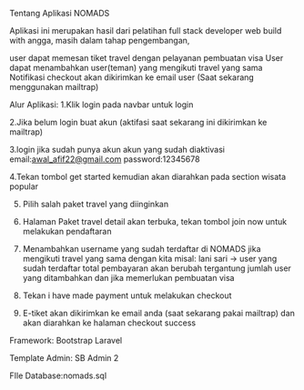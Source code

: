 Tentang Aplikasi NOMADS

Aplikasi ini merupakan hasil dari pelatihan full stack developer web build with angga, masih dalam tahap pengembangan,

user dapat memesan tiket travel dengan pelayanan pembuatan visa
User dapat menambahkan user(teman) yang mengikuti travel yang sama
Notifikasi checkout akan dikirimkan ke email user (Saat sekarang menggunakan mailtrap)

Alur Aplikasi:
1.Klik login pada navbar untuk login

2.Jika belum login buat akun (aktifasi saat sekarang ini dikirimkan ke mailtrap)

3.login jika sudah punya akun
  akun yang sudah diaktivasi
  email:awal_afif22@gmail.com
  password:12345678
  
4.Tekan tombol get started kemudian akan diarahkan pada section wisata popular

5. Pilih salah paket travel yang diinginkan 

6. Halaman Paket travel detail akan terbuka, tekan tombol join now untuk melakukan pendaftaran

7. Menambahkan username yang sudah terdaftar di NOMADS jika mengikuti travel yang sama dengan kita
   misal: lani sari -> user yang sudah terdaftar
   total pembayaran akan berubah tergantung jumlah user yang ditambahkan dan jika memerlukan pembuatan visa
   
8. Tekan i have made payment untuk melakukan checkout 

9. E-tiket akan dikirimkan ke email anda (saat sekarang pakai mailtrap) dan akan diarahkan ke halaman checkout success

Framework:
Bootstrap
Laravel

Template Admin:
SB Admin 2

FIle Database:nomads.sql
